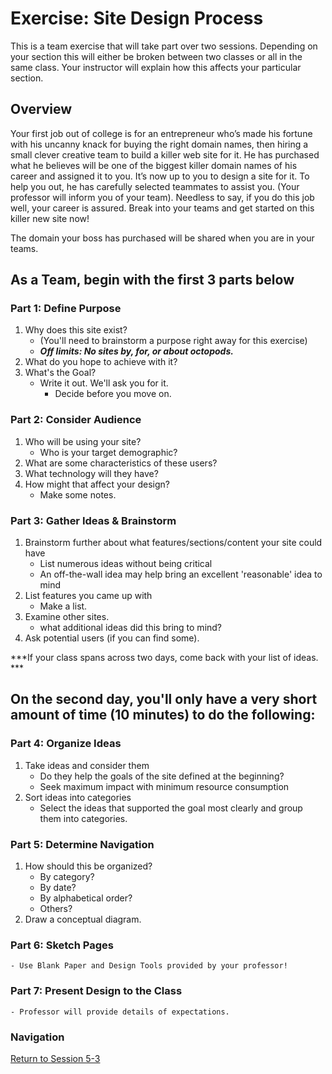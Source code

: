 
# Exercise: Site Design Process

This is a team exercise that will take part over two sessions.  Depending on your section this will either be broken between two classes or all in the same class.  Your instructor will explain how this affects your particular section.

## Overview

Your first job out of college is for an entrepreneur who’s made his fortune with his uncanny knack for buying the right domain names, then hiring a small clever creative team to build a killer web site for it. He has purchased what he believes will be one of the biggest killer domain names of his career and assigned it to you.  It’s now up to you to design a site for it.  To help you out, he has carefully selected teammates to assist you. (Your professor will inform you of your team). Needless to say, if you do this job well, your career is assured. Break into your teams and get started on this killer new site now!

The domain your boss has purchased will be shared when you are in your teams.

## As a Team, begin with the first 3 parts below

### Part 1: Define Purpose
1.	Why does this site exist?
    - (You'll need to brainstorm a purpose right away for this exercise)
    - ***Off limits:  No sites by, for, or about octopods.***
1.	What do you hope to achieve with it?
1.	What's the Goal?
	- Write it out.  We'll ask you for it.
	    - Decide before you move on.

### Part 2: Consider Audience
1.	Who will be using your site?
    - Who is your target demographic?
1.	What are some characteristics of these users?
1.	What technology will they have?
1.	How might that affect your design?
	- Make some notes.

### Part 3: Gather Ideas & Brainstorm
1. Brainstorm further about what features/sections/content your site could have
	- List numerous ideas without being critical
	- An off-the-wall idea may help bring an excellent 'reasonable' idea to mind
1.  List features you came up with
	- Make a list.
1. 	Examine other sites.
	- what additional ideas did this bring to mind?
1.	Ask potential users (if you can find some).

***If your class spans across two days, come back with your list of ideas. ***

## On the second day, you'll only have a very short amount of time (10 minutes) to do the following:
 
### Part 4: Organize Ideas
1. Take ideas and consider them
    - Do they help the goals of the site defined at the beginning?
    - Seek maximum impact with minimum resource consumption
1. Sort ideas into categories
    - Select the ideas that supported the goal most clearly and group them into categories.
 
### Part 5: Determine Navigation
1. How should this be organized?
	- By category?
	- By date?
	- By alphabetical order?
	- Others?
1. Draw a conceptual diagram.
 
### Part 6: Sketch Pages
	- Use Blank Paper and Design Tools provided by your professor!

### Part 7: Present Design to the Class
    - Professor will provide details of expectations.

### Navigation
[Return to Session 5-3](../sessions/5-3.md)
